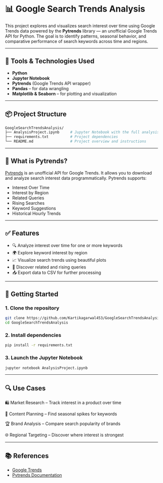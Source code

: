 # 📊 Google Search Trends Analysis

This project explores and visualizes search interest over time using Google Trends data powered by the **Pytrends** library — an unofficial Google Trends API for Python. The goal is to identify patterns, seasonal behavior, and comparative performance of search keywords across time and regions.

---

## 🔧 Tools & Technologies Used

- **Python**
- **Jupyter Notebook**
- **Pytrends** (Google Trends API wrapper)
- **Pandas** – for data wrangling
- **Matplotlib & Seaborn** – for plotting and visualization

---

## 📦 Project Structure

```bash
GoogleSearchTrendsAnalysis/
├── AnalysisProject.ipynb     # Jupyter Notebook with the full analysis
├── requirements.txt          # Project dependencies
└── README.md                 # Project overview and instructions
```

---

## 🧠 What is Pytrends?

[Pytrends](https://github.com/GeneralMills/pytrends) is an unofficial API for Google Trends. It allows you to download and analyze search interest data programmatically. Pytrends supports:

- Interest Over Time
- Interest by Region
- Related Queries
- Rising Searches
- Keyword Suggestions
- Historical Hourly Trends

---

## ✅ Features

- 🔍 Analyze interest over time for one or more keywords
- 🌍 Explore keyword interest by region
- 📈 Visualize search trends using beautiful plots
- 📌 Discover related and rising queries
- 📤 Export data to CSV for further processing

---

## 🚀 Getting Started

### 1. Clone the repository

```bash
git clone https://github.com/Kartikagarwal453/GoogleSearchTrendsAnalysis.git
cd GoogleSearchTrendsAnalysis
```

### 2. Install dependencies

```bash
pip install -r requirements.txt
```

### 3. Launch the Jupyter Notebook

```bash
jupyter notebook AnalysisProject.ipynb
```

---


## 🔍 Use Cases
🛍️ Market Research – Track interest in a product over time

📰 Content Planning – Find seasonal spikes for keywords

🏆 Brand Analysis – Compare search popularity of brands

🌐 Regional Targeting – Discover where interest is strongest

---

## 📚 References

- [Google Trends](https://trends.google.com/)
- [Pytrends Documentation](https://github.com/GeneralMills/pytrends)

